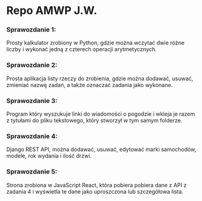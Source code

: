 # Repo AMWP J.W.

### Sprawozdanie 1: 
Prosty kalkulator zrobiony w Python, gdzie można wczytać dwie różne liczby i wykonać jedną z czterech operacji arytmetycznych.

### Sprawozdanie 2: 
Prosta aplikacja listy rzeczy do zrobienia, gdzie można dodawać, usuwać, zmieniać nazwę zadań, a także oznaczać zadania jako wykonane.

### Sprawozdanie 3: 
Program który wyszukuje linki do wiadomości o pogodzie i wkleja je razem z tytułami do pliku tekstowego, który stworzył w tym samym folderze.

### Sprawozdanie 4: 
Django REST API, można dodawać, usuwać, edytować marki samochodów, modele, rok wydania i ilość drzwi.

### Sprawozdanie 5: 
Strona zrobiona w JavaScript React, która pobiera pobiera dane z API z zadania 4 i wyświetla te dane jako uproszczona lub szczegółowa lista.
